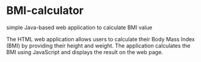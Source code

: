 # BMI-calculator
simple Java-based web application to calculate BMI value

The HTML web application allows users to calculate their Body Mass Index (BMI) by providing their height and weight. The application calculates the BMI using JavaScript and displays the result on the web page.
